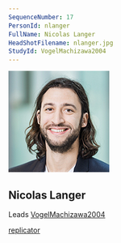 ```yaml
---
SequenceNumber: 17
PersonId: nlanger
FullName: Nicolas Langer
HeadShotFilename: nlanger.jpg
StudyId: VogelMachizawa2004
---
```


![headshot of researcher](/assets/images/headshots/nlanger.jpg "Nicolas Langer")

## Nicolas Langer


Leads [VogelMachizawa2004](/replications/VogelMachizawa2004)



[replicator]("replicator")
